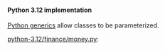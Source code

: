 #### Python 3.12 implementation

[Python generics](https://docs.python.org/3/library/typing.html#generics) allow
classes to be parameterized.

[python-3.12/finance/money.py](python-3.12/finance/money.py):

```py
